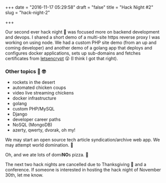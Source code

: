 +++
date = "2016-11-17 05:29:58"
draft = "false"
title = "Hack Night #2"
slug = "hack-night-2"

+++

Our second ever hack night 🎉  was focused more on backend development and devops. I shared a short demo of a multi-site https reverse proxy I was working on using node. We had a custom PHP site demo (from an up and coming developer) and another demo of a golang app that deploys and configures docker applications, sets up sub-domains and fetches certificates from [letsencrypt](https://letsencrypt.org) 😮 (I think I got that right). 

### Other topics 😬 🤓

 - rockets in the desert 
 - automated chicken coups
 - video live streaming chickens
 - docker infrastructure
 - golang
 - custom PHP/MySQL 
 - Django
 - developer career paths
 - NoSQL (MongoDB)
 - azerty, qwerty, dvorak, oh my!
 
We may start an open source tech article syndication/archive web app. We may attempt world domination. 🤖

Oh, and we ate lots of domi**NO**s pizza. 🍕

The next two hack nights are cancelled due to Thanksgiving 🍗 and a conference. If someone is interested in hosting the hack night of November 30th, let me know. 
